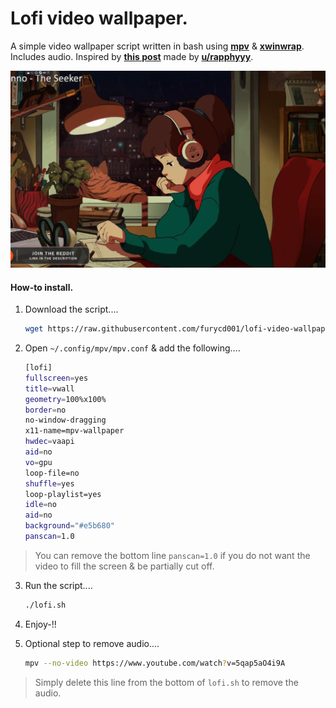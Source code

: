# Lofi video wallpaper.

A simple video wallpaper script written in bash using **[mpv](https://mpv.io/)** & **[xwinwrap](https://aur.archlinux.org/packages/xwinwrap-git/)**. Includes audio. Inspired by **[this post](https://www.reddit.com/r/unixporn/comments/p292xv/oc_i_made_a_script_that_plays_the_lofi_stream_in/?utm_source=share&utm_medium=web2x&context=3)** made by **[u/rapphyyy](https://www.reddit.com/user/rapphyyy/)**.

![alt text](https://github.com/furycd001/lofi-video-wallpaper/blob/1b6672e6543dac33193dd2f592d4618f0e2646d5/Screenshot_2021-08-11_20-49-58.png "lofi")

#### How-to install.

1. Download the script....
    ```bash
    wget https://raw.githubusercontent.com/furycd001/lofi-video-wallpaper/main/lofi.sh
    ```
    
2. Open `~/.config/mpv/mpv.conf` & add the following....
    ```bash
    [lofi]
    fullscreen=yes
    title=vwall
    geometry=100%x100%
    border=no
    no-window-dragging
    x11-name=mpv-wallpaper
    hwdec=vaapi
    aid=no
    vo=gpu
    loop-file=no
    shuffle=yes
    loop-playlist=yes
    idle=no
    aid=no
    background="#e5b680"
    panscan=1.0
    ```
> You can remove the bottom line `panscan=1.0` if you do not want the video to fill the screen & be partially cut off.

3. Run the script....
    ```bash
    ./lofi.sh
    ```
4. Enjoy-!!

5. Optional step to remove audio....
	 ```bash
	mpv --no-video https://www.youtube.com/watch?v=5qap5aO4i9A
	 ```
> Simply delete this line from the bottom of `lofi.sh` to remove the audio.
